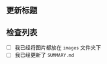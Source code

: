 ## 更新标题
<!--- 填写你的更新内容 --->

## 检查列表
<!--- 提交前确保你已经完成了下述检查 --->

* [ ] 我已经将图片都放在 `images` 文件夹下
* [ ] 我已经更新了 `SUMMARY.md`
